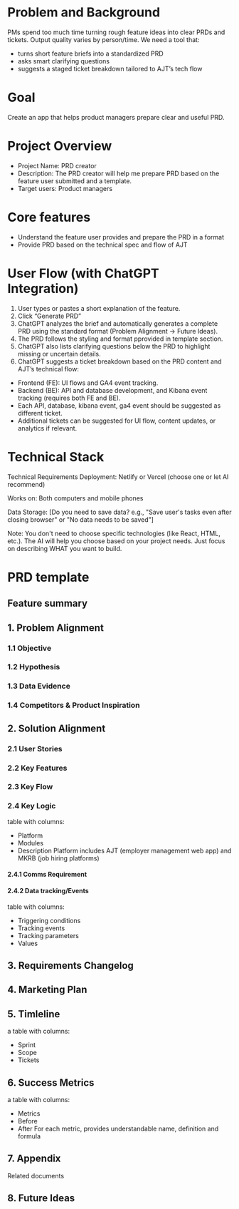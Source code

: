 # Problem and Background
PMs spend too much time turning rough feature ideas into clear PRDs and tickets. Output quality varies by person/time. We need a tool that:
- turns short feature briefs into a standardized PRD
- asks smart clarifying questions
- suggests a staged ticket breakdown tailored to AJT’s tech flow

# Goal
Create an app that helps product managers prepare clear and useful PRD.

# Project Overview
- Project Name: PRD creator
- Description: The PRD creator will help me prepare PRD based on the feature user submitted and a template.
- Target users: Product managers

# Core features
- Understand the feature user provides and prepare the PRD in a format
- Provide PRD based on the technical spec and flow of AJT

# User Flow (with ChatGPT Integration)
1. User types or pastes a short explanation of the feature.
2. Click “Generate PRD”
3. ChatGPT analyzes the brief and automatically generates a complete PRD using the standard format (Problem Alignment → Future Ideas).
4. The PRD follows the styling and format pprovided in template section.
5. ChatGPT also lists clarifying questions below the PRD to highlight missing or uncertain details.
6. ChatGPT suggests a ticket breakdown based on the PRD content and AJT’s technical flow:
- Frontend (FE): UI flows and GA4 event tracking.
- Backend (BE): API and database development, and Kibana event tracking (requires both FE and BE).
- Each API, database, kibana event, ga4 event should be suggested as different ticket.
- Additional tickets can be suggested for UI flow, content updates, or analytics if relevant.

# Technical Stack
Technical Requirements
Deployment: Netlify or Vercel (choose one or let AI recommend)

Works on: Both computers and mobile phones

Data Storage: [Do you need to save data? e.g., "Save user's tasks even after closing browser" or "No data needs to be saved"]

Note: You don't need to choose specific technologies (like React, HTML, etc.). The AI will help you choose based on your project needs. Just focus on describing WHAT you want to build.

# PRD template
## Feature summary
## 1. Problem Alignment
### 1.1 Objective
### 1.2 Hypothesis
### 1.3 Data Evidence
### 1.4 Competitors & Product Inspiration
## 2. Solution Alignment
### 2.1 User Stories
### 2.2 Key Features
### 2.3 Key Flow
### 2.4 Key Logic
table with columns:
- Platform
- Modules
- Description
Platform includes AJT (employer management web app) and MKRB (job hiring platforms)
#### 2.4.1 Comms Requirement
#### 2.4.2 Data tracking/Events
table with columns:
- Triggering conditions
- Tracking events
- Tracking parameters
- Values
## 3. Requirements Changelog
## 4. Marketing Plan
## 5. Timleline
a table with columns:
- Sprint
- Scope
- Tickets
## 6. Success Metrics
a table with columns:
- Metrics
- Before
- After
For each metric, provides understandable name, definition and formula
## 7. Appendix
Related documents
## 8. Future Ideas